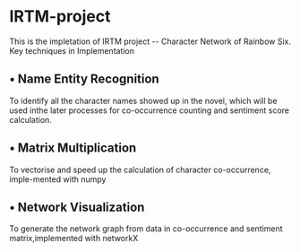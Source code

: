 # IRTM-project
This is the impletation of IRTM project -- Character Network of Rainbow Six.
Key techniques in Implementation
## •  Name Entity Recognition
To identify all the character names showed up in the novel, which will be used inthe later processes for co-occurrence counting and sentiment score calculation.
## •  Matrix Multiplication
To  vectorise  and  speed  up  the  calculation  of  character  co-occurrence,  imple-mented with numpy
## •  Network Visualization
To generate the network graph from data in co-occurrence and sentiment matrix,implemented with networkX
